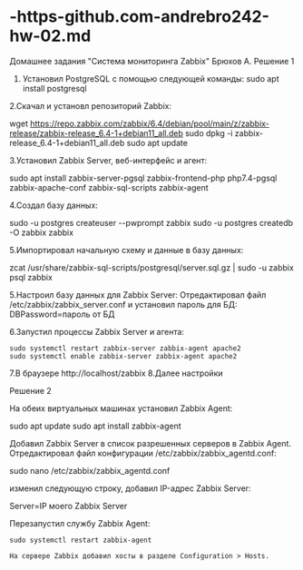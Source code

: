 # -https-github.com-andrebro242-hw-02.md
Домашнее задания "Система мониторинга Zabbix" Брюхов А.
Решение 1
1. Установил PostgreSQL с помощью следующей команды:
sudo apt install postgresql

2.Скачал и установл репозиторий Zabbix:

wget https://repo.zabbix.com/zabbix/6.4/debian/pool/main/z/zabbix-release/zabbix-release_6.4-1+debian11_all.deb
sudo dpkg -i zabbix-release_6.4-1+debian11_all.deb
sudo apt update

3.Установил Zabbix Server, веб-интерфейс и агент:

sudo apt install zabbix-server-pgsql zabbix-frontend-php php7.4-pgsql zabbix-apache-conf zabbix-sql-scripts zabbix-agent

4.Создал базу данных:

sudo -u postgres createuser --pwprompt zabbix
sudo -u postgres createdb -O zabbix zabbix

5.Импортировал начальную схему и данные в базу данных:

zcat /usr/share/zabbix-sql-scripts/postgresql/server.sql.gz | sudo -u zabbix psql zabbix

5.Настроил базу данных для Zabbix Server:
Отредактировал файл /etc/zabbix/zabbix_server.conf и установил пароль для БД:
DBPassword=пароль от БД

6.Запустил процессы Zabbix Server и агента:

    sudo systemctl restart zabbix-server zabbix-agent apache2
    sudo systemctl enable zabbix-server zabbix-agent apache2
7.В браузере http://localhost/zabbix
8.Далее настройки

Решение 2

На обеих виртуальных машинах установил Zabbix Agent:

sudo apt update
sudo apt install zabbix-agent

Добавил Zabbix Server в список разрешенных серверов в Zabbix Agent. Отредактировал файл конфигурации /etc/zabbix/zabbix_agentd.conf:

sudo nano /etc/zabbix/zabbix_agentd.conf

изменил следующую строку, добавил IP-адрес Zabbix Server:

Server=IP моего Zabbix Server 

Перезапустил службу Zabbix Agent:

    sudo systemctl restart zabbix-agent

    На сервере Zabbix добавил хосты в разделе Configuration > Hosts.
